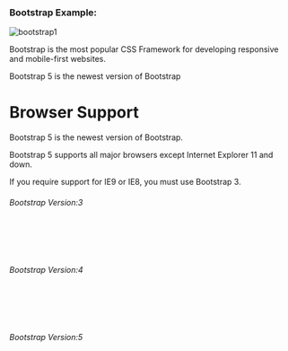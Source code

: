 ### Bootstrap Example: ###

![bootstrap1](https://user-images.githubusercontent.com/69615463/160166814-605cc9a1-55ef-42ca-a9ec-2a37d5fc430e.png)

  
Bootstrap is the most popular CSS Framework for developing responsive and mobile-first websites.


Bootstrap 5 is the newest version of Bootstrap


# Browser Support

Bootstrap 5 is the newest version of Bootstrap.

Bootstrap 5 supports all major browsers except Internet Explorer 11 and down.

If you require support for IE9 or IE8, you must use Bootstrap 3.



  

<h6>Bootstrap Version:3</h6>

<link rel="stylesheet" href="https://cdnjs.cloudflare.com/ajax/libs/font-awesome/4.7.0/css/font-awesome.min.css">
<br>
<link rel="stylesheet" href="https://maxcdn.bootstrapcdn.com/bootstrap/3.4.1/css/bootstrap.min.css">
<br>
<script src="https://ajax.googleapis.com/ajax/libs/jquery/3.6.0/jquery.min.js"></script>
<br>
<script src="https://maxcdn.bootstrapcdn.com/bootstrap/3.4.1/js/bootstrap.min.js"></script>



<h6>Bootstrap Version:4</h6>

<link rel="stylesheet" href="https://cdnjs.cloudflare.com/ajax/libs/font-awesome/4.7.0/css/font-awesome.min.css">
<br>
<script src="https://cdn.jsdelivr.net/npm/jquery@3.6.0/dist/jquery.slim.min.js"></script>
<br>
<script src="https://cdn.jsdelivr.net/npm/popper.js@1.16.1/dist/umd/popper.min.js"></script>
<br>
<script src="https://cdn.jsdelivr.net/npm/bootstrap@4.6.1/dist/js/bootstrap.bundle.min.js"></script>


<h6>Bootstrap Version:5</h6>

<link rel="stylesheet" href="https://cdnjs.cloudflare.com/ajax/libs/font-awesome/4.7.0/css/font-awesome.min.css">
<br>
<link href="https://cdn.jsdelivr.net/npm/bootstrap@5.1.3/dist/css/bootstrap.min.css" rel="stylesheet">
<br>
<script src="https://cdn.jsdelivr.net/npm/bootstrap@5.1.3/dist/js/bootstrap.bundle.min.js"></script>















